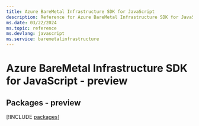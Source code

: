 ```yaml
---
title: Azure BareMetal Infrastructure SDK for JavaScript
description: Reference for Azure BareMetal Infrastructure SDK for JavaScript
ms.date: 03/22/2024
ms.topic: reference
ms.devlang: javascript
ms.service: baremetalinfrastructure
---
```

# Azure BareMetal Infrastructure SDK for JavaScript - preview
## Packages - preview
[!INCLUDE [packages](baremetal-infrastructure-index.md)]